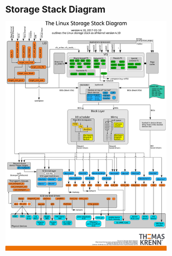 # Storage Stack Diagram

![Storage Stack Diagram](/docs/data/Linux-storage-stack-diagram_v4.10.png)
